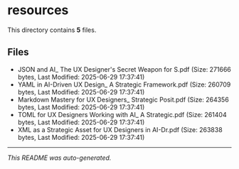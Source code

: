 # resources

This directory contains **5** files.

## Files

- JSON and AI_ The UX Designer's Secret Weapon for S.pdf (Size: 271666 bytes, Last Modified: 2025-06-29 17:37:41)
- YAML in AI-Driven UX Design_ A Strategic Framework.pdf (Size: 260709 bytes, Last Modified: 2025-06-29 17:37:41)
- Markdown Mastery for UX Designers_ Strategic Posit.pdf (Size: 264356 bytes, Last Modified: 2025-06-29 17:37:41)
- TOML for UX Designers Working with AI_ A Strategic.pdf (Size: 261404 bytes, Last Modified: 2025-06-29 17:37:41)
- XML as a Strategic Asset for UX Designers in AI-Dr.pdf (Size: 263838 bytes, Last Modified: 2025-06-29 17:37:41)

---
*This README was auto-generated.*
